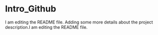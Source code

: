 # Intro_Github
I am editing the README file. Adding some more details about the project description.I am editing the README file.
